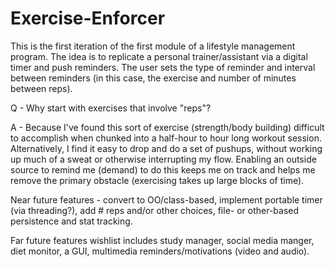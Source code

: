 # Exercise-Enforcer

This is the first iteration of the first module of a lifestyle management program. The idea is to replicate a personal trainer/assistant via a digital timer and push reminders. The user sets the type of reminder and interval between reminders (in this case, the exercise and number of minutes between reps).

Q - Why start with exercises that involve "reps"?

A - Because I've found this sort of exercise (strength/body building) difficult to accomplish when chunked into a half-hour to hour long workout session. Alternatively, I find it easy to drop and do a set of pushups, without working up much of a sweat or otherwise interrupting my flow. Enabling an outside source to remind me (demand) to do this keeps me on track and helps me remove the primary obstacle (exercising takes up large blocks of time).

Near future features - convert to OO/class-based, implement portable timer (via threading?), add # reps and/or other choices, file- or other-based persistence and stat tracking.

Far future features wishlist includes study manager, social media manger, diet monitor, a GUI, multimedia reminders/motivations (video and audio).

